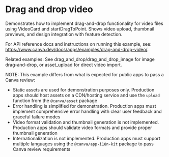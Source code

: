 # Drag and drop video

Demonstrates how to implement drag-and-drop functionality for video files using VideoCard and startDragToPoint. Shows video upload, thumbnail previews, and design integration with feature detection.

For API reference docs and instructions on running this example, see: https://www.canva.dev/docs/apps/examples/drag-and-drop-video/.

Related examples: See drag_and_drop/drag_and_drop_image for image drag-and-drop, or asset_upload for direct video import.

NOTE: This example differs from what is expected for public apps to pass a Canva review:

- Static assets are used for demonstration purposes only. Production apps should host assets on a CDN/hosting service and use the `upload` function from the `@canva/asset` package
- Error handling is simplified for demonstration. Production apps must implement comprehensive error handling with clear user feedback and graceful failure modes
- Video format validation and thumbnail generation is not implemented. Production apps should validate video formats and provide proper thumbnail generation
- Internationalization is not implemented. Production apps must support multiple languages using the `@canva/app-i18n-kit` package to pass Canva review requirements
